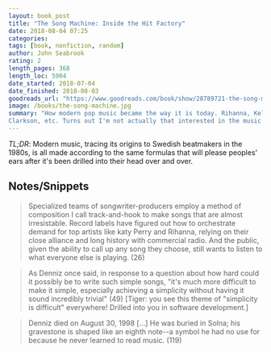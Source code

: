 ```yaml
---
layout: book_post
title: "The Song Machine: Inside the Hit Factory"
date: 2018-08-04 07:25
categories:
tags: [book, nonfiction, random]
author: John Seabrook
rating: 2
length_pages: 368
length_loc: 5904
date_started: 2018-07-04
date_finished: 2018-08-03
goodreads_url: "https://www.goodreads.com/book/show/28789721-the-song-machine"
image: /books/the-song-machine.jpg
summary: "How modern pop music became the way it is today. Rihanna, Kelly
Clarkson, etc. Turns out I'm not actually that interested in the music industry."
---
```


*TL;DR*: Modern music, tracing its origins to Swedish beatmakers in the 1980s,
is all made according to the same formulas that will please peoples' ears after
it's been drilled into their head over and over.

## Notes/Snippets

<blockquote>
  <p>
    Specialized teams of songwriter-producers employ a method of composition I
    call track-and-hook to make songs that are almost irresistable. Record
    labels have figured out how to orchestrate demand for top artists like katy
    Perry and Rihanna, relying on their close alliance and long history with
    commercial radio. And the public, given the ability to call up any song they
    choose, still wants to listen to what everyone else is playing. (26)
  </p>
</blockquote>

<blockquote>
  <p>
    As Denniz once said, in response to a question about how hard could it
    possibly be to write such simple songs, "it's much more difficult to make it
    simple, especially achieving a simplicity without having it sound incredibly
    trivial" (49) [Tiger: you see this theme of "simplicity is difficult"
    everywhere! Drilled into you in software development.]
  </p>
</blockquote>

<blockquote>
  <p>
    Denniz died  on August 30, 1998 [...] He was buried in Solna; his gravestone
    is shaped like an eighth note--a symbol he had no use for because he never
    learned to read music. (119)
  </p>
</blockquote>

<blockquote>
  <p>
  </p>
</blockquote>

<blockquote>
  <p>
  </p>
</blockquote>

<blockquote>
  <p>
  </p>
</blockquote>

<blockquote>
  <p>
  </p>
</blockquote>

<blockquote>
  <p>
  </p>
</blockquote>

<blockquote>
  <p>
  </p>
</blockquote>

<blockquote>
  <p>
  </p>
</blockquote>

<blockquote>
  <p>
  </p>
</blockquote>

<blockquote>
  <p>
  </p>
</blockquote>
